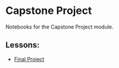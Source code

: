 # Capstone Project

Notebooks for the Capstone Project module.

## Lessons:

- [Final Project](./Final_Project.ipynb)
